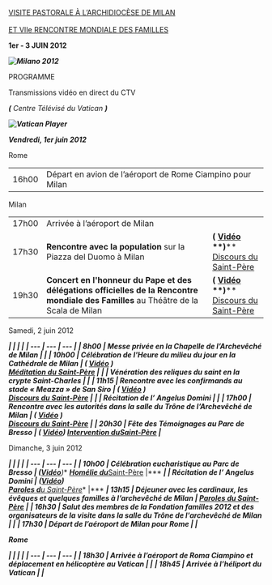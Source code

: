 [VISITE PASTORALE À L’ARCHIDIOCÈSE DE MILAN \
\
ET VIIe RENCONTRE MONDIALE DES FAMILLES](/content/benedict-xvi/fr/travels/2012/index_milano.html)

**1er \- 3 JUIN 2012**

***![Milano 2012](/content/dam/benedict-xvi/imagestravels/2012/img/family-2012.png)***

PROGRAMME

Transmissions vidéo en direct du CTV

***(*** *Centre Télévisé du Vatican* ***)***

***![Vatican Player](/content/dam/benedict-xvi/imagesimg/player.jpg)***

***Vendredi, 1er juin 2012***

Rome

|     |     |     |
| --- | --- | --- |
| 16h00 | Départ en avion de l’aéroport de Rome Ciampino pour Milan |  |

Milan

|     |     |     |
| --- | --- | --- |
| 17h00 | Arrivée à l’aéroport de Milan |  |
| 17h30 | **Rencontre avec la population** sur la Piazza del Duomo à Milan | ****(** [**Vidéo**](http://player.rv.va/vaticanplayer.asp?language=it&tic=VA_CBC8CZIT) **)****<br>[Discours du Saint-Père](/content/benedict-xvi/fr/speeches/2012/june/documents/hf_ben-xvi_spe_20120601_cittadinanza-milano.html) |
| 19h30 | **Concert en l'honneur du Pape et des délégations officielles de la Rencontre mondiale des Familles** au Théâtre de la Scala de Milan | ****(** [**Vidéo**](http://player.rv.va/vaticanplayer.asp?language=it&tic=VA_KJISMJAQ) **)****<br>[Discours du Saint-Père](/content/benedict-xvi/fr/speeches/2012/june/documents/hf_ben-xvi_spe_20120601_scala-milano.html) |

Samedi, 2 juin 2012

***|     |     |     |***
***| --- | --- | --- |***
***| 8h00 | **Messe privée** en la Chapelle de l’Archevêché de Milan |  |***
***| 10h00 | **Célébration de l'Heure du milieu du jour** en la Cathédrale de Milan | ***(** [**Vidéo**](http://player.rv.va/vaticanplayer.asp?language=it&tic=VA_K9OAT3AK) **)***<br>[Méditation du Saint-Père](/content/benedict-xvi/fr/speeches/2012/june/documents/hf_ben-xvi_spe_20120602_duomo-milano.html) |***
***|  | **Vénération des reliques du saint** en la crypte Saint-Charles |  |***
***| 11h15 | **Rencontre avec les confirmands** au stade « Meazza » de San Siro | ***(** [**Vidéo**](http://player.rv.va/vaticanplayer.asp?language=it&tic=VA_F3N5HG3D) **)***<br>[Discours du Saint-Père](/content/benedict-xvi/fr/speeches/2012/june/documents/hf_ben-xvi_spe_20120602_stadio-meazza.html) |***
***|  | **Récitation de l’ *Angelus Domini*** |  |***
***| 17h00 | **Rencontre avec les autorités** dans la salle du Trône de l’Archevêché de Milan | ***(** [**Vidéo**](http://player.rv.va/vaticanplayer.asp?language=it&tic=VA_PWQQKZDN) **)***<br>[Discours du Saint-Père](/content/benedict-xvi/fr/speeches/2012/june/documents/hf_ben-xvi_spe_20120602_autorita-milano.html) |***
***| 20h30 | **Fête des Témoignages** au Parc de Bresso | **( [Vidéo](http://player.rv.va/vaticanplayer.asp?language=it&tic=VA_D6J8N5KG)) *[Intervention du](/content/benedict-xvi/fr/speeches/2012/june/documents/hf_ben-xvi_spe_20120602_festa-testimonianze.html)***[Saint-Père](/content/benedict-xvi/fr/speeches/2012/june/documents/hf_ben-xvi_spe_20120602_festa-testimonianze.html) |***

Dimanche, 3 juin 2012

***|     |     |     |***
***| --- | --- | --- |***
***| 10h00 | **Célébration eucharistique** au Parc de Bresso | **(**[Vidéo](http://player.rv.va/vaticanplayer.asp?language=it&tic=VA_CT45M8YG)**)** ***[Homélie du](/content/benedict-xvi/fr/homilies/2012/documents/hf_ben-xvi_hom_20120603_milano.html)***[Saint-Père](/content/benedict-xvi/fr/homilies/2012/documents/hf_ben-xvi_hom_20120603_milano.html) |***
***|  | **Récitation de l’ *Angelus Domini*** | ****([Vidéo](http://player.rv.va/vaticanplayer.asp?language=it&tic=VA_CT45M8YG))****<br>**[**Paroles d**](/content/benedict-xvi/fr/angelus/2012/documents/hf_ben-xvi_ang_20120603_milano.html)[u Saint-Père](/content/benedict-xvi/fr/angelus/2012/documents/hf_ben-xvi_ang_20120603_milano.html)** |***
***| 13h15 | **Déjeuner avec les cardinaux, les évêques et quelques familles** à l’archevêché de Milan | ***[Paroles du Saint-Père](/content/benedict-xvi/fr/speeches/2012/june/documents/hf_ben-xvi_spe_20120603_pranzo-milano.html)*** |***
***| 16h30 | **Salut des membres de la Fondation familles 2012 et des organisateurs de la visite** dans la salle du Trône de l'archevêché de Milan |  |***
***| 17h30 | Départ de l’aéroport de Milan pour Rome |  |***

***Rome***

***|     |     |     |***
***| --- | --- | --- |***
***| 18h30 | Arrivée à l’aéroport de Roma Ciampino et déplacement en hélicoptère au Vatican |  |***
***| 18h45 | Arrivée à l’héliport du Vatican |  |***